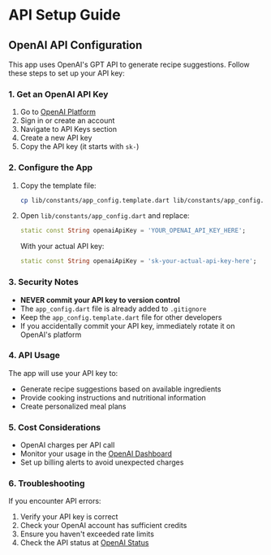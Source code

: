 # API Setup Guide

## OpenAI API Configuration

This app uses OpenAI's GPT API to generate recipe suggestions. Follow these steps to set up your API key:

### 1. Get an OpenAI API Key

1. Go to [OpenAI Platform](https://platform.openai.com/api-keys)
2. Sign in or create an account
3. Navigate to API Keys section
4. Create a new API key
5. Copy the API key (it starts with `sk-`)

### 2. Configure the App

1. Copy the template file:

   ```bash
   cp lib/constants/app_config.template.dart lib/constants/app_config.dart
   ```

2. Open `lib/constants/app_config.dart` and replace:

   ```dart
   static const String openaiApiKey = 'YOUR_OPENAI_API_KEY_HERE';
   ```

   With your actual API key:

   ```dart
   static const String openaiApiKey = 'sk-your-actual-api-key-here';
   ```

### 3. Security Notes

- **NEVER commit your API key to version control**
- The `app_config.dart` file is already added to `.gitignore`
- Keep the `app_config.template.dart` file for other developers
- If you accidentally commit your API key, immediately rotate it on OpenAI's platform

### 4. API Usage

The app will use your API key to:

- Generate recipe suggestions based on available ingredients
- Provide cooking instructions and nutritional information
- Create personalized meal plans

### 5. Cost Considerations

- OpenAI charges per API call
- Monitor your usage in the [OpenAI Dashboard](https://platform.openai.com/usage)
- Set up billing alerts to avoid unexpected charges

### 6. Troubleshooting

If you encounter API errors:

1. Verify your API key is correct
2. Check your OpenAI account has sufficient credits
3. Ensure you haven't exceeded rate limits
4. Check the API status at [OpenAI Status](https://status.openai.com/)
